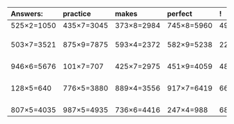 | Answers: | practice | makes | perfect | ! |
| :--- | :--- | :--- | :--- | :--- |
| 525×2=1050 | 435×7=3045 | 373×8=2984 | 745×8=5960 | 490×3=1470 | 
|   |   |   |   |   | 
|   |   |   |   |   | 
|   |   |   |   |   | 
| 503×7=3521 | 875×9=7875 | 593×4=2372 | 582×9=5238 | 227×4=908 | 
|   |   |   |   |   | 
|   |   |   |   |   | 
|   |   |   |   |   | 
|   |   |   |   |   | 
| 946×6=5676 | 101×7=707 | 425×7=2975 | 451×9=4059 | 482×9=4338 | 
|   |   |   |   |   | 
|   |   |   |   |   | 
|   |   |   |   |   | 
|   |   |   |   |   | 
| 128×5=640 | 776×5=3880 | 889×4=3556 | 917×7=6419 | 665×9=5985 | 
|   |   |   |   |   | 
|   |   |   |   |   | 
|   |   |   |   |   | 
|   |   |   |   |   | 
| 807×5=4035 | 987×5=4935 | 736×6=4416 | 247×4=988 | 689×5=3445 | 
